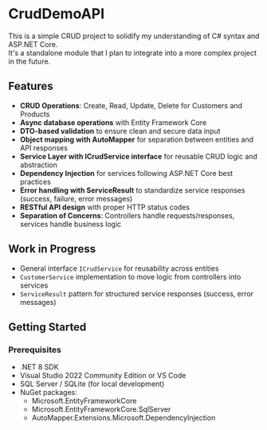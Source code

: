 # CrudDemoAPI

This is a simple CRUD project to solidify my understanding of C# syntax and ASP.NET Core.  
It's a standalone module that I plan to integrate into a more complex project in the future.  

## Features
- **CRUD Operations**: Create, Read, Update, Delete for Customers and Products
- **Async database operations** with Entity Framework Core
- **DTO-based validation** to ensure clean and secure data input
- **Object mapping with AutoMapper** for separation between entities and API responses
- **Service Layer with ICrudService interface** for reusable CRUD logic and abstraction
- **Dependency Injection** for services following ASP.NET Core best practices
- **Error handling with ServiceResult** to standardize service responses (success, failure, error messages)
- **RESTful API design** with proper HTTP status codes
- **Separation of Concerns**: Controllers handle requests/responses, services handle business logic

## Work in Progress
- General interface `ICrudService` for reusability across entities
- `CustomerService` implementation to move logic from controllers into services
- `ServiceResult` pattern for structured service responses (success, error messages)

## Getting Started

### Prerequisites
- .NET 8 SDK
- Visual Studio 2022 Community Edition or VS Code
- SQL Server / SQLite (for local development)
- NuGet packages:  
  - Microsoft.EntityFrameworkCore  
  - Microsoft.EntityFrameworkCore.SqlServer  
  - AutoMapper.Extensions.Microsoft.DependencyInjection  

